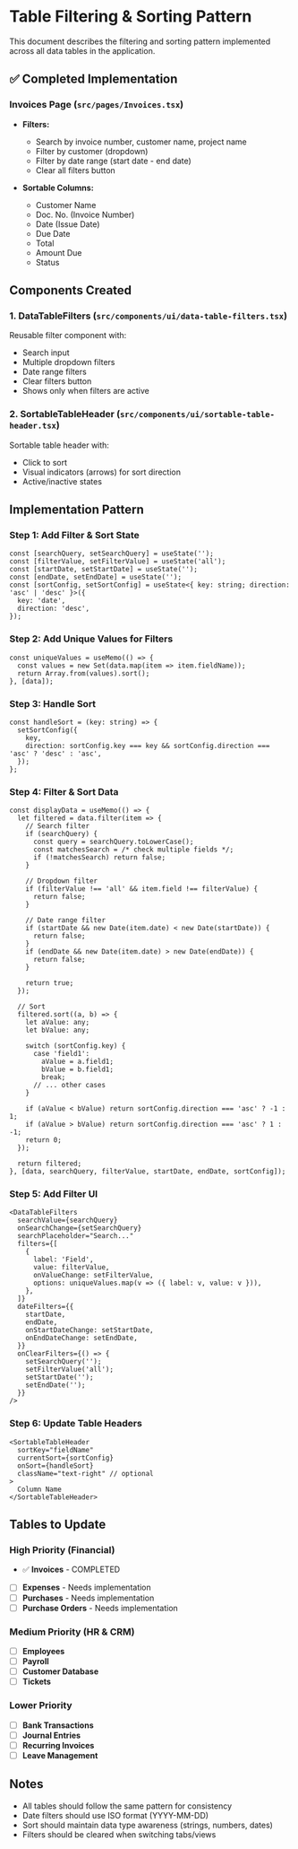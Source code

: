 # Table Filtering & Sorting Pattern

This document describes the filtering and sorting pattern implemented across all data tables in the application.

## ✅ Completed Implementation

### Invoices Page (`src/pages/Invoices.tsx`)
- **Filters:**
  - Search by invoice number, customer name, project name
  - Filter by customer (dropdown)
  - Filter by date range (start date - end date)
  - Clear all filters button

- **Sortable Columns:**
  - Customer Name
  - Doc. No. (Invoice Number)
  - Date (Issue Date)
  - Due Date
  - Total
  - Amount Due
  - Status

## Components Created

### 1. DataTableFilters (`src/components/ui/data-table-filters.tsx`)
Reusable filter component with:
- Search input
- Multiple dropdown filters
- Date range filters
- Clear filters button
- Shows only when filters are active

### 2. SortableTableHeader (`src/components/ui/sortable-table-header.tsx`)
Sortable table header with:
- Click to sort
- Visual indicators (arrows) for sort direction
- Active/inactive states

## Implementation Pattern

### Step 1: Add Filter & Sort State
```tsx
const [searchQuery, setSearchQuery] = useState('');
const [filterValue, setFilterValue] = useState('all');
const [startDate, setStartDate] = useState('');
const [endDate, setEndDate] = useState('');
const [sortConfig, setSortConfig] = useState<{ key: string; direction: 'asc' | 'desc' }>({
  key: 'date',
  direction: 'desc',
});
```

### Step 2: Add Unique Values for Filters
```tsx
const uniqueValues = useMemo(() => {
  const values = new Set(data.map(item => item.fieldName));
  return Array.from(values).sort();
}, [data]);
```

### Step 3: Handle Sort
```tsx
const handleSort = (key: string) => {
  setSortConfig({
    key,
    direction: sortConfig.key === key && sortConfig.direction === 'asc' ? 'desc' : 'asc',
  });
};
```

### Step 4: Filter & Sort Data
```tsx
const displayData = useMemo(() => {
  let filtered = data.filter(item => {
    // Search filter
    if (searchQuery) {
      const query = searchQuery.toLowerCase();
      const matchesSearch = /* check multiple fields */;
      if (!matchesSearch) return false;
    }

    // Dropdown filter
    if (filterValue !== 'all' && item.field !== filterValue) {
      return false;
    }

    // Date range filter
    if (startDate && new Date(item.date) < new Date(startDate)) {
      return false;
    }
    if (endDate && new Date(item.date) > new Date(endDate)) {
      return false;
    }

    return true;
  });

  // Sort
  filtered.sort((a, b) => {
    let aValue: any;
    let bValue: any;

    switch (sortConfig.key) {
      case 'field1':
        aValue = a.field1;
        bValue = b.field1;
        break;
      // ... other cases
    }

    if (aValue < bValue) return sortConfig.direction === 'asc' ? -1 : 1;
    if (aValue > bValue) return sortConfig.direction === 'asc' ? 1 : -1;
    return 0;
  });

  return filtered;
}, [data, searchQuery, filterValue, startDate, endDate, sortConfig]);
```

### Step 5: Add Filter UI
```tsx
<DataTableFilters
  searchValue={searchQuery}
  onSearchChange={setSearchQuery}
  searchPlaceholder="Search..."
  filters={[
    {
      label: 'Field',
      value: filterValue,
      onValueChange: setFilterValue,
      options: uniqueValues.map(v => ({ label: v, value: v })),
    },
  ]}
  dateFilters={{
    startDate,
    endDate,
    onStartDateChange: setStartDate,
    onEndDateChange: setEndDate,
  }}
  onClearFilters={() => {
    setSearchQuery('');
    setFilterValue('all');
    setStartDate('');
    setEndDate('');
  }}
/>
```

### Step 6: Update Table Headers
```tsx
<SortableTableHeader
  sortKey="fieldName"
  currentSort={sortConfig}
  onSort={handleSort}
  className="text-right" // optional
>
  Column Name
</SortableTableHeader>
```

## Tables to Update

### High Priority (Financial)
- ✅ **Invoices** - COMPLETED
- [ ] **Expenses** - Needs implementation
- [ ] **Purchases** - Needs implementation
- [ ] **Purchase Orders** - Needs implementation

### Medium Priority (HR & CRM)
- [ ] **Employees**
- [ ] **Payroll**
- [ ] **Customer Database**
- [ ] **Tickets**

### Lower Priority
- [ ] **Bank Transactions**
- [ ] **Journal Entries**
- [ ] **Recurring Invoices**
- [ ] **Leave Management**

## Notes
- All tables should follow the same pattern for consistency
- Date filters should use ISO format (YYYY-MM-DD)
- Sort should maintain data type awareness (strings, numbers, dates)
- Filters should be cleared when switching tabs/views
